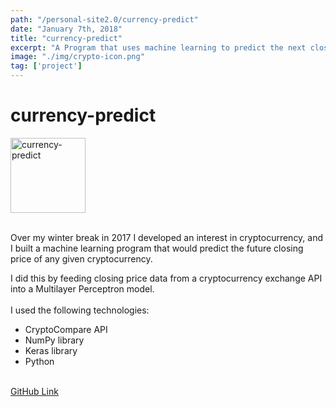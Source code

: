 ```yaml
---
path: "/personal-site2.0/currency-predict"
date: "January 7th, 2018"
title: "currency-predict"
excerpt: "A Program that uses machine learning to predict the next closing price of a cryptocurrency"
image: "./img/crypto-icon.png"
tag: ['project']
---
```


# currency-predict

<img class="align-self-center mr-3" src="/img/crypto icon" width="120" height="120" alt="currency-predict">

<div class="media-body">
<br>
    <p> Over my winter break in 2017 I developed an interest in cryptocurrency, and I built a machine learning program that would predict the future closing price of any given cryptocurrency.</p>
    <p class="mb-0">I did this by feeding closing price data from a cryptocurrency exchange API into a Multilayer Perceptron model.
      <br><br>I used the following technologies:<br>
      <ul>
      <li>CryptoCompare API</li>
      <li>NumPy library</li>
      <li>Keras library</li>
      <li>Python</li>
      </ul>
      <br>
      <a href="https://github.com/AmirYalamov/currency-predict">GitHub Link</a> <br>
    </p>
  </div>
